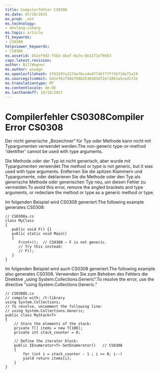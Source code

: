 ```yaml
---
title: Compilerfehler CS0308
ms.date: 07/20/2015
ms.prod: .net
ms.technology:
- devlang-csharp
ms.topic: article
f1_keywords:
- CS0308
helpviewer_keywords:
- CS0308
ms.assetid: b52ef9d2-f5b3-4baf-9a7e-bb1371e79463
caps.latest.revision: 
author: BillWagner
ms.author: wiwagn
ms.openlocfilehash: 5f63197a2274af6ca4e47745ff7ff3b73de75a19
ms.sourcegitcommit: bd1ef61f4bb794b25383d3d72e71041a5ced172e
ms.translationtype: MT
ms.contentlocale: de-DE
ms.lasthandoff: 10/18/2017
---
```

# <a name="compiler-error-cs0308"></a><span data-ttu-id="63257-102">Compilerfehler CS0308</span><span class="sxs-lookup"><span data-stu-id="63257-102">Compiler Error CS0308</span></span>
<span data-ttu-id="63257-103">Der nicht generische „Bezeichner“ für Typ oder Methode kann nicht mit Typargumenten verwendet werden.</span><span class="sxs-lookup"><span data-stu-id="63257-103">The non-generic type-or-method 'identifier' cannot be used with type arguments.</span></span>  
  
 <span data-ttu-id="63257-104">Die Methode oder der Typ ist nicht generisch, aber wurde mit Typargumenten verwendet.</span><span class="sxs-lookup"><span data-stu-id="63257-104">The method or type is not generic, but it was used with type arguments.</span></span> <span data-ttu-id="63257-105">Entfernen Sie die spitzen Klammern und Typargumente, oder deklarieren Sie die Methode oder den Typ als generische Methode oder generischen Typ neu, um diesen Fehler zu vermeiden.</span><span class="sxs-lookup"><span data-stu-id="63257-105">To avoid this error, remove the angled brackets and type arguments, or redeclare the method or type as a generic method or type.</span></span>  
  
 <span data-ttu-id="63257-106">Im folgenden Beispiel wird CS0308 generiert:</span><span class="sxs-lookup"><span data-stu-id="63257-106">The following example generates CS0308:</span></span>  
  
```  
// CS0308a.cs  
class MyClass  
{  
   public void F() {}  
   public static void Main()  
   {  
      F<int>();  // CS0308 – F is not generic.  
      // Try this instead:  
      // F();  
   }  
}  
```  
  
 <span data-ttu-id="63257-107">Im folgenden Beispiel wird auch CS0308 generiert.</span><span class="sxs-lookup"><span data-stu-id="63257-107">The following example also generates CS0308.</span></span> <span data-ttu-id="63257-108">Verwenden Sie zum Beheben des Fehlers die Direktive „using System.Collections.Generic“.</span><span class="sxs-lookup"><span data-stu-id="63257-108">To resolve the error, use the directive "using System.Collections.Generic."</span></span>  
  
```  
// CS0308b.cs  
// compile with: /t:library  
using System.Collections;  
// To resolve, uncomment the following line:  
// using System.Collections.Generic;  
public class MyStack<T>  
{  
    // Store the elements of the stack:  
    private T[] items = new T[100];  
    private int stack_counter = 0;  
  
    // Define the iterator block:  
    public IEnumerator<T> GetEnumerator()   // CS0308  
    {  
        for (int i = stack_counter - 1 ; i >= 0; i--)  
        yield return items[i];  
    }  
}  
```

